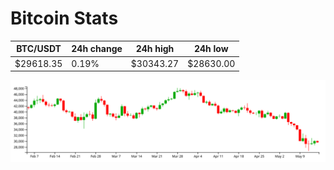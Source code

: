 # Bitcoin Stats

BTC/USDT|24h change|24h high|24h low|
|---|---|---|---|
|$29618.35|0.19%|$30343.27|$28630.00|

<img src="./chart.svg">

